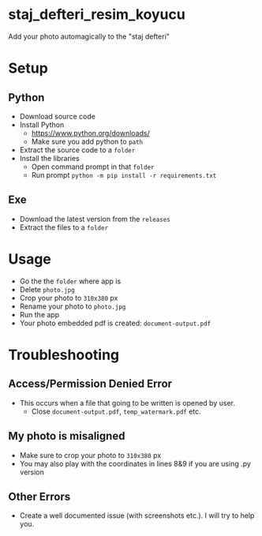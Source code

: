 # staj_defteri_resim_koyucu
 Add your photo automagically to the "staj defteri"

 # Setup

 ## Python
 - Download source code
 - Install Python
    - https://www.python.org/downloads/
    - Make sure you add python to `path`
 - Extract the source code to a `folder`
 - Install the libraries
    - Open command prompt in that `folder`
    - Run prompt `python -m pip install -r requirements.txt`

 ## Exe
  - Download the latest version from the `releases`
  - Extract the files to a `folder`

 # Usage
  - Go the the `folder` where app is
  - Delete `photo.jpg`
  - Crop your photo to `310x380` px
  - Rename your photo to `photo.jpg`
  - Run the app
  - Your photo embedded pdf is created: `document-output.pdf`

  # Troubleshooting
  ## Access/Permission Denied Error
  - This occurs when a file that going to be written is opened by user.
    - Close `document-output.pdf`, `temp_watermark.pdf` etc.
  ## My photo is misaligned
  - Make sure to crop your photo to `310x380` px
  - You may also play with the coordinates in lines 8&9 if you are using .py version
  ## Other Errors
  - Create a well documented issue (with screenshots etc.). I will try to help you.